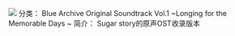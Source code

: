 ![](//static.kivo.wiki/images/music/cover/NYQ9CWMKMw49nYhdQFLp05NaMhCFhgOi.png)
分类： Blue Archive Original Soundtrack Vol.1 ~Longing for the Memorable Days ~
简介：
Sugar story的原声OST收录版本
